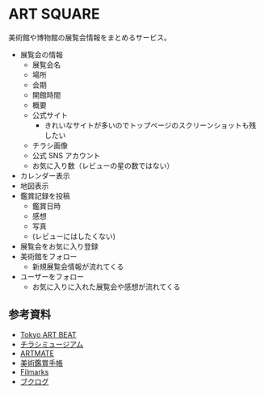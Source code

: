 # ART SQUARE

美術館や博物館の展覧会情報をまとめるサービス。

- 展覧会の情報
  - 展覧会名
  - 場所
  - 会期
  - 開館時間
  - 概要
  - 公式サイト
    - きれいなサイトが多いのでトップページのスクリーンショットも残したい
  - チラシ画像
  - 公式 SNS アカウント
  - お気に入り数（レビューの星の数ではない）
- カレンダー表示
- 地図表示
- 鑑賞記録を投稿
  - 鑑賞日時
  - 感想
  - 写真
  - (レビューにはしたくない)
- 展覧会をお気に入り登録
- 美術館をフォロー
  - 新規展覧会情報が流れてくる
- ユーザーをフォロー
  - お気に入りに入れた展覧会や感想が流れてくる

## 参考資料
- [Tokyo ART BEAT](https://www.tokyoartbeat.com/)
- [チラシミュージアム](https://eplus.jp/sf/guide/museum)
- [ARTMATE](https://artmate.jp/)
- [美術鑑賞手帳](https://pub.jmam.co.jp/book/b359313.html)
- [Filmarks](https://filmarks.com/)
- [ブクログ](https://booklog.jp/)
